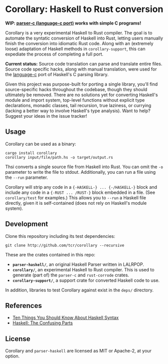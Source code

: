 # Corollary: Haskell to Rust conversion

**WIP: [parser-c (language-c port)](https://github.com/tcr/parser-c) works with simple C programs!**

Corollary is a very experimental Haskell to Rust compiler. The goal is to automate the syntatic conversion of Haskell into Rust, letting users manually finish the conversion into idiomatic Rust code. Along with an (extremely loose) adaptation of Haskell methods in `corollary-support`, this can expediate the process of completing a full port.

**Current status:** Source code translation can parse and translate entire files. Source code specific hacks, along with manual translation, were used for the [language-c](http://github.com/tcr/parser-c) port of Haskell's C parsing library.

Given this project was purpose-built for porting a single library, you'll find source-specific hacks throughout the codebase, though they should ultimately be removed. There are no solutions yet for converting Haskell's module and import system, top-level functions without explicit type declarations, monadic classes, tail recursion, true laziness, or currying (lacking a better way to involve Haskell's type analysis). Want to help? Suggest your ideas in the issue tracker!

## Usage

Corollary can be used as a binary:

```
cargo install corollary
corollary input/file/path.hs -o target/output.rs
```

Thsi converts a single source file from Haskell into Rust. You can omit the `-o` parameter to write the file to stdout. Additionally, you can run a file using the `--run` parameter.

Corollary will strip any code in a `{-HASKELL-} ... {-/HASKELL-}` block and include any code in a `{-RUST ... /RUST-}` block embedded in a file. (See `corollary/test` for examples.) This allows you to `--run` a Haskell file directly, given it is self-contained (does not rely on Haskell's module system).

## Development

Clone this repository including its test dependencies:

```
git clone http://github.com/tcr/corollary --recursive
```

These are the crates contained in this repo:

* **`parser-haskell/`**, an original Haskell Parser written in LALRPOP.
* **`corollary/`**, an experimental Haskell to Rust compiler. This is used to generate (part of) the `parser-c` and `rust-corrode` crates.
* **`corollary-support/`**, a support crate for converted Haskell code to use.

In addition, libraries to test Corollary against exist in the `deps/` directory.

## References

* [Ten Things You Should Know About Haskell Syntax](https://www.fpcomplete.com/blog/2012/09/ten-things-you-should-know-about-haskell-syntax)
* [Haskell: The Confusing Parts](http://echo.rsmw.net/n00bfaq.html)

## License

Corollary and `parser-haskell` are licensed as MIT or Apache-2, at your option.
